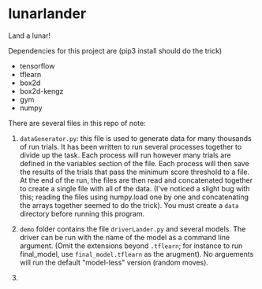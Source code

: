 # lunarlander
Land a lunar!


Dependencies for this project are (pip3 install should do the trick)
- tensorflow
- tflearn
- box2d
- box2d-kengz
- gym
- numpy


There are several files in this repo of note: 
1. `dataGenerator.py`: this file is used to generate data for many thousands of run trials. It has been written to run several processes together to divide up the task. Each process will run however many trials are defined in the variables section of the file. Each process will then save the results of the trials that pass the minimum score threshold to a file. At the end of the run, the files are then read and concatenated together to create a single file with all of the data. (I've noticed a slight bug with this; reading the files using numpy.load one by one and concatenating the arrays together seemed to do the trick). You must create a `data` directory before running this program.

2. `demo` folder contains the file `driverLander.py` and several models. The driver can be run with the name of the model as a command line argument. (Omit the extensions beyond `.tflearn`; for instance to run final_model, use `final_model.tflearn` as the arugment). No arguements will run the default "model-less" version (random moves).

3. 
